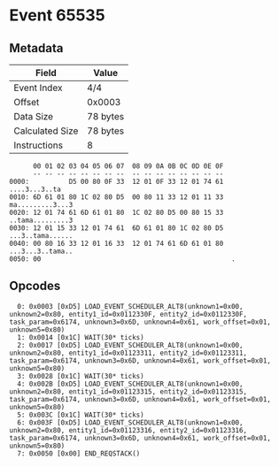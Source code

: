 # Event 65535

## Metadata

| Field           | Value    |
|-----------------|----------|
| Event Index     | 4/4      |
| Offset          | 0x0003   |
| Data Size       | 78 bytes |
| Calculated Size | 78 bytes |
| Instructions    | 8        |

```
      00 01 02 03 04 05 06 07  08 09 0A 0B 0C 0D 0E 0F
      -- -- -- -- -- -- -- --  -- -- -- -- -- -- -- --
0000:          D5 00 80 0F 33  12 01 0F 33 12 01 74 61     ....3...3..ta
0010: 6D 61 01 80 1C 02 80 D5  00 80 11 33 12 01 11 33  ma.........3...3
0020: 12 01 74 61 6D 61 01 80  1C 02 80 D5 00 80 15 33  ..tama.........3
0030: 12 01 15 33 12 01 74 61  6D 61 01 80 1C 02 80 D5  ...3..tama......
0040: 00 80 16 33 12 01 16 33  12 01 74 61 6D 61 01 80  ...3...3..tama..
0050: 00                                                .               
```

## Opcodes

```
  0: 0x0003 [0xD5] LOAD_EVENT_SCHEDULER_ALT8(unknown1=0x00, unknown2=0x80, entity1_id=0x0112330F, entity2_id=0x0112330F, task_param=0x6174, unknown3=0x6D, unknown4=0x61, work_offset=0x01, unknown5=0x80)
  1: 0x0014 [0x1C] WAIT(30* ticks)
  2: 0x0017 [0xD5] LOAD_EVENT_SCHEDULER_ALT8(unknown1=0x00, unknown2=0x80, entity1_id=0x01123311, entity2_id=0x01123311, task_param=0x6174, unknown3=0x6D, unknown4=0x61, work_offset=0x01, unknown5=0x80)
  3: 0x0028 [0x1C] WAIT(30* ticks)
  4: 0x002B [0xD5] LOAD_EVENT_SCHEDULER_ALT8(unknown1=0x00, unknown2=0x80, entity1_id=0x01123315, entity2_id=0x01123315, task_param=0x6174, unknown3=0x6D, unknown4=0x61, work_offset=0x01, unknown5=0x80)
  5: 0x003C [0x1C] WAIT(30* ticks)
  6: 0x003F [0xD5] LOAD_EVENT_SCHEDULER_ALT8(unknown1=0x00, unknown2=0x80, entity1_id=0x01123316, entity2_id=0x01123316, task_param=0x6174, unknown3=0x6D, unknown4=0x61, work_offset=0x01, unknown5=0x80)
  7: 0x0050 [0x00] END_REQSTACK()
```
